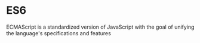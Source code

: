 # ES6
ECMAScript is a standardized version of JavaScript with the goal of unifying the language's specifications and features
